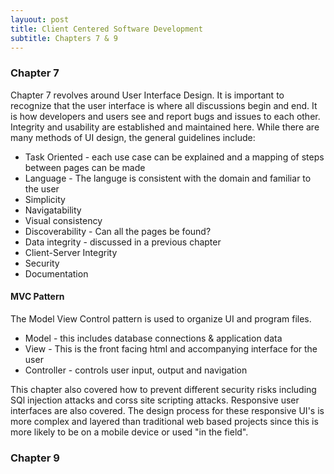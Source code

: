 ```yaml
---
layuout: post
title: Client Centered Software Development
subtitle: Chapters 7 & 9
---
```

### Chapter 7
Chapter 7 revolves around User Interface Design. It is important to recognize that the user interface is where all discussions begin and end. It is how developers and users see and report bugs and issues to each other. Integrity and usability are established and maintained here. While there are many methods of UI design, the general guidelines include: 
+ Task Oriented - each use case can be explained and a mapping of steps between pages can be made 
+ Language - The languge is consistent with the domain and familiar to the user 
+ Simplicity
+ Navigatability 
+ Visual consistency 
+ Discoverability - Can all the pages be found? 
+ Data integrity - discussed in a previous chapter 
+ Client-Server Integrity 
+ Security
+ Documentation 

#### MVC Pattern
The Model View Control pattern is used to organize UI and program files. 
+ Model - this includes database connections & application data
+ View - This is the front facing html and accompanying interface for the user 
+ Controller - controls user input, output and navigation 

This chapter also covered how to prevent different security risks including SQl injection attacks and corss site scripting attacks. Responsive user interfaces are also covered. The design process for these responsive UI's is more complex and layered than traditional web based projects since this is more likely to be on a mobile device or used "in the field". 

### Chapter 9

